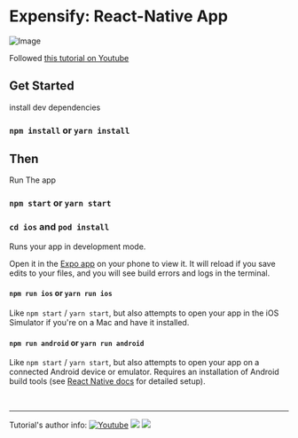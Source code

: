 # Expensify: React-Native App

![Image](https://cdn.dribbble.com/userupload/5642332/file/original-8ea1b6243550cf8f8eae0248dff4c9f9.png?compress=1&resize=2048x1536)

 <p align="left">
    Followed <a href="https://www.youtube.com/playlist?list=PLKWMD009Q4qTGuqXxRq51f8OoDaIoJ1yo" target="_blank">this tutorial on Youtube</a>
    </p>
    
  </p>

## Get Started

install dev dependencies

### `npm install` or `yarn install`

## Then

Run The app

### `npm start` or `yarn start`
### `cd ios` and `pod install`

Runs your app in development mode.

Open it in the [Expo app](https://expo.io) on your phone to view it. It will reload if you save edits to your files, and you will see build errors and logs in the terminal.

#### `npm run ios` or `yarn run ios`

Like `npm start` / `yarn start`, but also attempts to open your app in the iOS Simulator if you're on a Mac and have it installed.

#### `npm run android` or `yarn run android`

Like `npm start` / `yarn start`, but also attempts to open your app on a connected Android device or emulator. Requires an installation of Android build tools (see [React Native docs](https://facebook.github.io/react-native/docs/getting-started.html) for detailed setup).

<br />

___

Tutorial's author info: 
<a href="https://www.youtube.com/channel/UCILovaLl2fUPAww1bGJ4sJQ?sub_confirmation=1"><img alt="Youtube" title="Youtube"   src="https://img.shields.io/badge/-Subscribe-red?logo=youtube&logoColor=white"/></a>
<a href="https://github.com/syednomishah"><img src="https://img.shields.io/badge/Follow%20the%20author-%23121011.svg?logo=github&logoColor=white"></a>
<a href="https://www.buymeacoffee.com/syednoman"><img src="https://img.shields.io/badge/Buy%20Him%20a%20Coffee-ffdd00?logo=buy-me-a-coffee&logoColor=black"></a>
